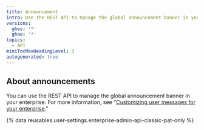 ```yaml
---
title: Announcement
intro: Use the REST API to manage the global announcement banner in your enterprise.
versions:
  ghes: '*'
  ghae: '*'
topics:
  - API
miniTocMaxHeadingLevel: 3
autogenerated: true
---
```


## About announcements

You can use the REST API to manage the global announcement banner in your enterprise. For more information, see "[Customizing user messages for your enterprise](/admin/user-management/customizing-user-messages-for-your-enterprise#creating-a-global-announcement-banner)."

{% data reusables.user-settings.enterprise-admin-api-classic-pat-only %}


<!-- Content after this section is automatically generated -->
